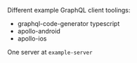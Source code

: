 Different example GraphQL client toolings:

- graphql-code-generator typescript
- apollo-android
- apollo-ios

One server at `example-server`